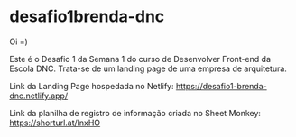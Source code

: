 # desafio1brenda-dnc
Oi =)

Este é o Desafio 1 da Semana 1 do curso de Desenvolver Front-end da Escola DNC. Trata-se de um landing page de uma empresa de arquitetura. 

Link da Landing Page hospedada no Netlify: https://desafio1-brenda-dnc.netlify.app/

Link da planilha de registro de informação criada no Sheet Monkey: https://shorturl.at/lnxHO
